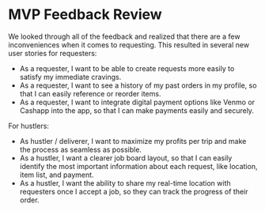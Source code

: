 # MVP Feedback Review

We looked through all of the feedback and realized that there are a few inconveniences when it comes to requesting. This resulted in several new user stories for requesters:

- As a requester, I want to be able to create requests more easily to satisfy my immediate cravings.
- As a requester, I want to see a history of my past orders in my profile, so that I can easily reference or reorder items.
- As a requester, I want to integrate digital payment options like Venmo or Cashapp into the app, so that I can make payments easily and securely.

For hustlers:

- As hustler / deliverer, I want to maximize my profits per trip and make the process as seamless as possible.
- As a hustler, I want a clearer job board layout, so that I can easily identify the most important information about each request, like location, item list, and payment.
- As a hustler, I want the ability to share my real-time location with requesters once I accept a job, so they can track the progress of their order.
